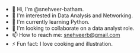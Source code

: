 - 👋 Hi, I'm @snehveer-batham.
- 👀 I'm interested in Data Analysis and Networking.
- 🌱 I'm currently learning Python.
- 💞️ I'm looking to collaborate on a data analyst role.
- 📫 How to reach me: snehveerb@gmail.com
- ⚡ Fun fact: I love cooking and illustration.

<!---
snehveer-batham/snehveer-batham is a ✨ special ✨ repository because its `README.md` (this file) appears on your GitHub profile.
You can click the Preview link to take a look at your changes.
--->
